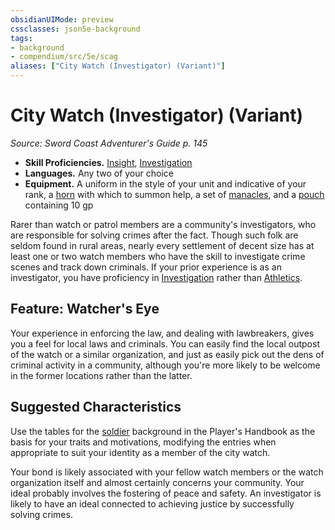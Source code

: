 ```yaml
---
obsidianUIMode: preview
cssclasses: json5e-background
tags:
- background
- compendium/src/5e/scag
aliases: ["City Watch (Investigator) (Variant)"]
---
```

# City Watch (Investigator) (Variant)
*Source: Sword Coast Adventurer's Guide p. 145*  

- **Skill Proficiencies.** [Insight](/Systems/5e/rules/skills.md#Insight), [Investigation](/Systems/5e/rules/skills.md#Investigation)  
- **Languages.** Any two of your choice  
- **Equipment.** A uniform in the style of your unit and indicative of your rank, a [horn](/Systems/5e/items/horn.md) with which to summon help, a set of [manacles](/Systems/5e/items/manacles.md), and a [pouch](/Systems/5e/items/pouch.md) containing 10 gp  

Rarer than watch or patrol members are a community's investigators, who are responsible for solving crimes after the fact. Though such folk are seldom found in rural areas, nearly every settlement of decent size has at least one or two watch members who have the skill to investigate crime scenes and track down criminals. If your prior experience is as an investigator, you have proficiency in [Investigation](/Systems/5e/rules/skills.md#Investigation) rather than [Athletics](/Systems/5e/rules/skills.md#Athletics).

## Feature: Watcher's Eye

Your experience in enforcing the law, and dealing with lawbreakers, gives you a feel for local laws and criminals. You can easily find the local outpost of the watch or a similar organization, and just as easily pick out the dens of criminal activity in a community, although you're more likely to be welcome in the former locations rather than the latter.

## Suggested Characteristics

Use the tables for the [soldier](/Systems/5e/backgrounds/soldier.md) background in the Player's Handbook as the basis for your traits and motivations, modifying the entries when appropriate to suit your identity as a member of the city watch.

Your bond is likely associated with your fellow watch members or the watch organization itself and almost certainly concerns your community. Your ideal probably involves the fostering of peace and safety. An investigator is likely to have an ideal connected to achieving justice by successfully solving crimes.